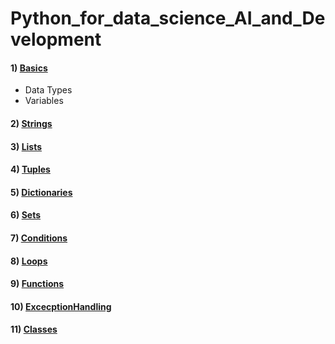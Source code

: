 # Python_for_data_science_AI_and_Development

#### 1) [Basics](/PY0101EN-1-1-Write_your_first_python_code.ipynb)
- Data Types
- Variables

#### 2) [Strings](/Strings.ipynb)

#### 3) [Lists](/Lists.ipynb)

#### 4) [Tuples](/Tuples.ipynb)

#### 5) [Dictionaries](/Dictionaries.ipynb)

#### 6) [Sets](/Sets.ipynb)

#### 7) [Conditions](/Conditions.ipynb)

#### 8) [Loops](/Loops.ipynb)

#### 9) [Functions](/Functions.ipynb)

#### 10) [ExcecptionHandling](/ExcecptionHandling.ipynb)

#### 11) [Classes](/Classes.ipynb)
